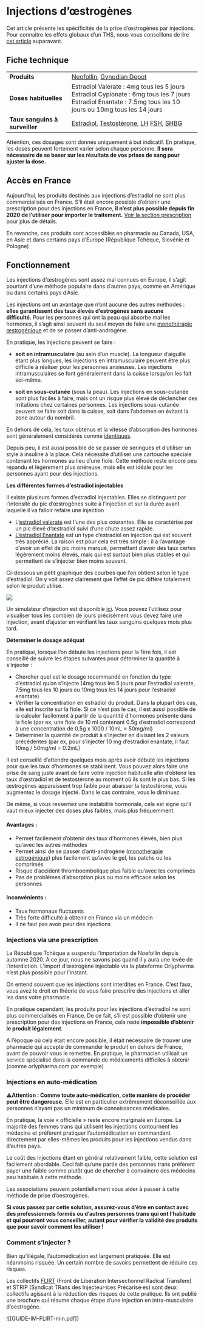 # Injections d’œstrogènes

Cet article présente les spécificités de la prise d’œstrogènes par injections. Pour connaitre les effets globaux d’un THS, nous vous conseillons de lire [cet article](https://wikitrans.co/ths-fem/effets/) auparavant.

## Fiche technique

|   |   |
|---|---|
|**Produits**|[Neofollin](https://www.ndrugs.com/?s=neofollin), [Gynodian Depot](https://www.ndrugs.com/?s=gynodian%20depot)|
|**Doses habituelles**|Estradiol Valerate : 4mg tous les 5 jours  <br>Estradiol Cypionate : 6mg tous les 7 jours  <br>Estradiol Enantate : 7.5mg tous les 10 jours ou 10mg tous les 14 jours|
|**Taux sanguins à surveiller**|[Estradiol](https://fr.wikipedia.org/wiki/Estradiol), [Testostérone](https://fr.wikipedia.org/wiki/Testost%C3%A9rone), [LH](https://fr.wikipedia.org/wiki/Hormone_lut%C3%A9inisante) [FSH](https://fr.wikipedia.org/wiki/Hormone_folliculo-stimulante), [SHBG](https://fr.wikipedia.org/wiki/Sex_hormone-binding_globulin)|

Attention, ces dosages sont donnés uniquement à but indicatif. En pratique, les doses peuvent fortement varier selon chaque personne. **Il sera nécessaire de se baser sur les résultats de vos prises de sang pour ajuster la dose.**

## Accès en France

Aujourd’hui, les produits destinés aux injections d’estradiol ne sont plus commercialisés en France. S’il était encore possible d’obtenir une prescription pour des injections en France, **il n’est plus possible depuis fin 2020 de l’utiliser pour importer le traitement.** [Voir la section prescription](https://wikitrans.co/ths/fem/oestrogenes/oestrogenes-injections/#prescription) pour plus de détails.

En revanche, ces produits sont accessibles en pharmacie au Canada, USA, en Asie et dans certains pays d’Europe (République Tchèque, Slovénie et Pologne)

## **Fonctionnement**

Les injections d’œstrogènes sont assez mal connues en Europe, il s’agit pourtant d’une méthode populaire dans d’autres pays, comme en Amérique ou dans certains pays d’Asie.

Les injections ont un avantage que n’ont aucune des autres méthodes : **elles garantissent des taux élevés d’estrogènes sans aucune difficulté.** Pour les personnes qui ont la peau qui absorbe mal les hormones, il s’agit ainsi souvent du seul moyen de faire une [monothérapie œstrogénique](https://wikitrans.co/ths-fem/methodes/#B) et de se passer d’anti-androgène.

En pratique, les injections peuvent se faire :

- **soit en intramusculaire** (au sein d’un muscle). La longueur d’aiguille étant plus longues, les injections en intramusculaire peuvent être plus difficile à réaliser pour les personnes anxieuses. Les injections intramusculaires se font généralement dans la cuisse lorsqu’on les fait soi-même.

- **soit en sous-cutanée** (sous la peau). Les injections en sous-cutanée sont plus faciles à faire, mais ont un risque plus élevé de déclencher des irritations chez certaines personnes. Les injections sous-cutanée peuvent se faire soit dans la cuisse, soit dans l’abdomen en évitant la zone autour du nombril.

En dehors de cela, les taux obtenus et la vitesse d’absorption des hormones sont généralement considérés comme [identiques](https://en.wikipedia.org/wiki/File:Estradiol_levels_after_a_single_subcutaneous_or_intramuscular_injection_of_5_mg_estradiol_cypionate.png#file).

Depuis peu, il est aussi possible de se passer de seringues et d’utiliser un style à insuline à la place. Cela nécessite d’utiliser une cartouche spéciale contenant les hormones au lieu d’une fiole. Cette méthode reste encore peu répandu et légèrement plus onéreuse, mais elle est idéale pour les personnes ayant peur des injections.

**Les différentes formes d’estradiol injectables**

Il existe plusieurs formes d’estradiol injectables. Elles se distinguent par l’intensité du pic d’œstrogènes suite à l’injection et sur la durée avant laquelle il va falloir refaire une injection 

- L’[estradiol valerate](https://en.wikipedia.org/wiki/Estradiol_valerate) est l’une des plus courantes. Elle se caractérise par un pic élevé d’œstradiol suivi d’une chute assez rapide.
- [L’estradiol Enantate](https://en.wikipedia.org/wiki/Estradiol_enantate) est un type d’estradiol en injection qui est souvent très apprécié. La raison est pour cela est très simple : il a l’avantage d’avoir un effet de pic moins marqué, permettant d’avoir des taux certes légèrement moins élevés, mais qui est surtout bien plus stables et qui permettent de s’injecter bien moins souvent.

Ci-dessous un petit graphique des courbes que l’on obtient selon le type d’estradiol. On y voit assez clairement que l’effet de pic diffère totalement selon le produit utilisé.

![](https://lh5.googleusercontent.com/HbIN5pyIrQn2bGVICAMSFXNUkBwE1nOvAyjmYv5BD-UZ5FdVVAmWKiRTI4tjoGKAcXU2imHLf2JdKdMiMj2JtcHUzBIM0t0oxBgAW_mDVOLVcwYeG6T-1Cuq_Rk7tZ_NGTtGJppL)

Un simulateur d’injection est disponible [ici](https://transfemscience.org/misc/injectable-e2-simulator/). Vous pouvez l’utilisez pour visualiser tous les combien de jours précisément vous devez faire une injection, avant d’ajuster en vérifiant les taux sanguins quelques mois plus tard.  

**Déterminer le dosage adéquat**

En pratique, lorsque l’on débute les injections pour la 1ère fois, il est conseillé de suivre les étapes suivantes pour déterminer la quantité à s’injecter :

- Chercher quel est le dosage recommandé en fonction du type d’estradiol qu’on s’injecte (4mg tous les 5 jours pour l’estradiol valerate, 7.5mg tous les 10 jours ou 10mg tous les 14 jours pour l’estradiol enantate)
- Vérifier la concentration en estradiol du produit. Dans la plupart des cas, elle est inscrite sur la fiole. Si ce n’est pas le cas, il est aussi possible de la calculer facilement à partir de la quantité d’hormones présente dans la fiole (par ex, une fiole de 10 ml contenant 0.5g d’estradiol correspond à une concentration de 0.5g x 1000 / 10mL = 50mg/ml)
- Déterminer la quantité de produit à s’injecter en divisant les 2 valeurs précédentes (par ex, pour s’injecter 10 mg d’estradiol enantate, il faut 10mg / 50mg/ml = 0.2mL)

Il est conseillé d’attendre quelques mois après avoir débuté les injections pour que les taux d’hormones se stabilisent. Vous pouvez alors faire une prise de sang juste avant de faire votre injection habituelle afin d’obtenir les taux d’œstradiol et de testostérone au moment où ils sont le plus bas. Si les œstrogènes apparaissent trop faible pour abaisser la testostérone, vous augmentez le dosage injecté. Dans le cas contraire, vous le diminuez.

De même, si vous ressentez une instabilité hormonale, cela est signe qu’il vaut mieux injecter des doses plus faibles, mais plus fréquemment.

#### Avantages :

- Permet facilement d’obtenir des taux d’hormones élevés, bien plus qu’avec les autres méthodes
- Permet ainsi de se passer d’anti-androgène ([monothérapie estrogénique](https://wikitrans.co/ths-fem/methodes/#B)) plus facilement qu’avec le gel, les patchs ou les comprimés
- Risque d’accident thromboembolique plus faible qu’avec les comprimés
- Pas de problèmes d’absorption plus ou moins efficace selon les personnes

#### Inconvénients :

- Taux hormonaux fluctuants
- Très forte difficulté à obtenir en France via un médecin
- Il ne faut pas avoir peur des injections

### **Injections via une prescription**

La République Tchèque a suspendu l’importation de Noefollin depuis automne 2020. A ce jour, nous ne savons pas quand il y aura une levée de l’interdiction. L’import d’œstrogène injectable via la plateforme Orlypharma n’est plus possible pour l’instant.

On entend souvent que les injections sont interdites en France. C’est faux, vous avez le droit en théorie de vous faire prescrire des injections et aller les dans votre pharmacie.

En pratique cependant, les produits pour les injections d’estradiol ne sont plus commercialisés en France. De ce fait, s’il est possible d’obtenir une prescription pour des injections en France, cela reste **impossible d’obtenir le produit légalement**.

A l’époque où cela était encore possible, il était nécessaire de trouver une pharmacie qui accepte de commander le produit en dehors de France, avant de pouvoir vous le remettre. En pratique, le pharmacien utilisait un service spécialisé dans la commande de médicaments difficiles à obtenir (comme orlypharma.com par exemple)

### **Injections en auto-médication**

**⚠️Attention : Comme toute auto-médication, cette manière de procéder peut être dangereuse.** Elle est en particulier extrêmement déconseillée aux personnes n’ayant pas un minimum de connaissances médicales.

En pratique, la voie « officielle » reste encore marginale en Europe. La majorité des femmes trans qui utilisent les injections contournent les médecins et préfèrent pratiquer l’automédication en commandant directement par elles-mêmes les produits pour les injections vendus dans d’autres pays.

Le coût des injections étant en général relativement faible, cette solution est facilement abordable. Ceci fait qu’une partie des personnes trans préfèrent payer une faible somme plutôt que de chercher à convaincre des médecins peu habitués à cette méthode.

Les associations peuvent potentiellement vous aider à passer à cette méthode de prise d’oestrogènes.

**Si vous passez par cette solution, assurez-vous d’être en contact avec des professionnels formés ou d’autres personnes trans qui ont l’habitude et qui pourront vous conseiller, autant pour vérifier la validité des produits que pour savoir comment les utiliser !**

### Comment s’injecter ?

Bien qu’illégale, l’automédication est largement pratiquée. Elle est néanmoins risquée. Un certain nombre de savoirs permettent de réduire ces risques.

Les collectifs [FLIRT](https://www.instagram.com/front_transfem/) (Front de Libération Intersectionnel Radical Transfem) et STRIP (Syndicat TRans des Injecteur·ices Précarisé·es) sont deux collectifs agissant à la réduction des risques de cette pratique. Ils ont publié une brochure qui résume chaque étape d’une injection en intra-musculaire d’oestrogène.


![[GUIDE-IM-FLIRT-min.pdf]]
